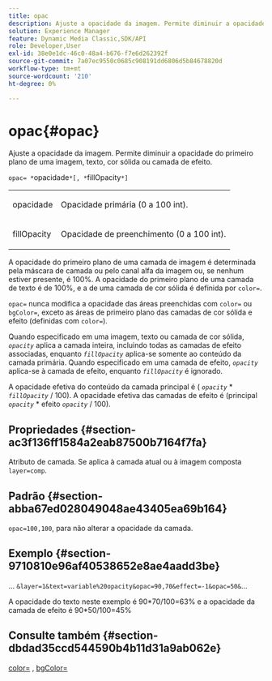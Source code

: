 ```yaml
---
title: opac
description: Ajuste a opacidade da imagem. Permite diminuir a opacidade do primeiro plano de uma imagem, texto, cor sólida ou camada de efeito.
solution: Experience Manager
feature: Dynamic Media Classic,SDK/API
role: Developer,User
exl-id: 38e0e1dc-46c0-48a4-b676-f7e6d262392f
source-git-commit: 7a07ec9550c0685c908191dd6806d5b84678820d
workflow-type: tm+mt
source-wordcount: '210'
ht-degree: 0%

---
```


# opac{#opac}

Ajuste a opacidade da imagem. Permite diminuir a opacidade do primeiro plano de uma imagem, texto, cor sólida ou camada de efeito.

`opac= *`opacidade`*[, *`fillOpacity`*]`

<table id="simpletable_DA4B5D86C496480886FADB284AD6047F"> 
 <tr class="strow"> 
  <td class="stentry"> <p><span class="varname"> opacidade</span> </p> </td> 
  <td class="stentry"> <p>Opacidade primária (0 a 100 int). </p></td> 
 </tr> 
 <tr class="strow"> 
  <td class="stentry"> <p><span class="varname"> fillOpacity</span> </p></td> 
  <td class="stentry"> <p>Opacidade de preenchimento (0 a 100 int). </p></td> 
 </tr> 
</table>

A opacidade do primeiro plano de uma camada de imagem é determinada pela máscara de camada ou pelo canal alfa da imagem ou, se nenhum estiver presente, é 100%. A opacidade do primeiro plano de uma camada de texto é de 100%, e a de uma camada de cor sólida é definida por `color=`.

`opac=` nunca modifica a opacidade das áreas preenchidas com `color=` ou `bgColor=`, exceto as áreas de primeiro plano das camadas de cor sólida e efeito (definidas com `color=`).

Quando especificado em uma imagem, texto ou camada de cor sólida, *`opacity`* aplica a camada inteira, incluindo todas as camadas de efeito associadas, enquanto *`fillOpacity`* aplica-se somente ao conteúdo da camada primária. Quando especificado em uma camada de efeito, *`opacity`* aplica-se à camada de efeito, enquanto *`fillOpacity`* é ignorado.

A opacidade efetiva do conteúdo da camada principal é ( *`opacity`* &#42; *`fillOpacity`* / 100). A opacidade efetiva das camadas de efeito é (principal *`opacity`* &#42; efeito *`opacity`* / 100).

## Propriedades {#section-ac3f136ff1584a2eab87500b7164f7fa}

Atributo de camada. Se aplica à camada atual ou à imagem composta `layer=comp`.

## Padrão {#section-abba67ed028049048ae43405ea69b164}

`opac=100,100`, para não alterar a opacidade da camada.

## Exemplo {#section-9710810e96af40538652e8ae4aadd3be}

… `&layer=1&text=variable%20opacity&opac=90,70&effect=-1&opac=50&`…

A opacidade do texto neste exemplo é 90&#42;70/100=63% e a opacidade da camada de efeito é 90&#42;50/100=45%

## Consulte também {#section-dbdad35ccd544590b4b11d31a9ab062e}

[color=](/help/aem-is-ir-api/is-api/http-ref/image-serving-api-ref/c-http-protocol-reference/c-data-types/r-is-http-color.md) , [bgColor=](../../../../../is-api/http-ref/image-serving-api-ref/c-http-protocol-reference/c-command-reference/r-bgcolor.md#reference-441371ba4ef54fe781887c5ae448f6ab)
